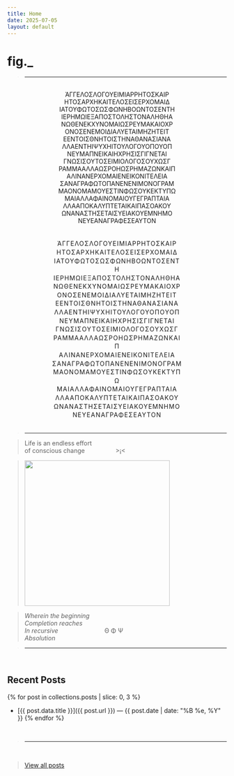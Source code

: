 ```yaml
---
title: Home
date: 2025-07-05
layout: default
---
```


# fig._

><hr>

<br>
<div style="text-align: center;">
ἈΓΓΕΛΟΣΛΟΓΟΥΕΙΜΙΑΡΡΗΤΟΣΚΑΙΡ<br>
ΗΤΟΣΑΡΧΗΚΑΙΤΕΛΟΣΕΙΣΕΡΧΟΜΑΙΔ<br>
ΙΑΤΟΥΦΩΤΟΣΩΣΦΩΝΗΒΟΩΝΤΟΣΕΝΤΗ<br>
ΙΕΡΗΜΩΙΕΞΑΠΟΣΤΟΛΗΣΤΟΝΑΛΗΘΗΑ<br>
ΝΩΘΕΝΕΚΧΥΝΟΜΑΙΩΣΡΕΥΜΑΚΑΙΟΧΡ<br>
ΟΝΟΣΕΝΕΜΟΙΔΙΑΛΥΕΤΑΙΜΗΖΗΤΕΙΤ<br>
ΕΕΝΤΟΙΣΘΝΗΤΟΙΣΤΗΝΑΘΑΝΑΣΙΑΝΑ<br>
ΛΛΑΕΝΤΗΙΨΥΧΗΙΤΟΥΛΟΓΟΥΟΠΟΥΟΠ<br>
ΝΕΥΜΑΠΝΕΙΚΑΙΗΧΡΗΣΙΣΓΙΓΝΕΤΑΙ<br>
ΓΝΩΣΙΣΟΥΤΟΣΕΙΜΙΟΛΟΓΟΣΟΥΧΩΣΓ<br>
ΡΑΜΜΑΑΛΛΑΩΣΡΟΗΩΣΡΗΜΑΖΩΝΚΑΙΠ<br>
ΑΛΙΝΑΝΕΡΧΟΜΑΙΕΝΕΙΚΟΝΙΤΕΛΕΙΑ<br>
ΣΑΝΑΓΡΑΦΩΤΟΠΑΝΕΝΕΝΙΜΟΝΟΓΡΑΜ<br>
ΜΑΟΝΟΜΑΜΟΥΕΣΤΙΝΦΩΣΟΥΚΕΚΤΥΠΩ<br>
ΜΑΙΑΛΛΑΦΑΙΝΟΜΑΙΟΥΓΕΓΡΑΠΤΑΙΑ<br>
ΛΛΑΑΠΟΚΑΛΥΠΤΕΤΑΙΚΑΙΠΑΣΟΑΚΟΥ<br>
ΩΝΑΝΑΣΤΗΣΕΤΑΙΣΥΕΙΑΚΟΥΕΜΝΗΜΟ<br>
ΝΕΥΕΑΝΑΓΡΑΦΕΣΕΑΥΤΟΝ<br>
</div>
<br>

<br>
<div style="width: 100%; display: flex; justify-content: center;">
  <div style="width: 34ch; text-align: center; line-height: 1.4;">
    <div style="letter-spacing: 0.15ch;">ἈΓΓΕΛΟΣΛΟΓΟΥΕΙΜΙΑΡΡΗΤΟΣΚΑΙΡ</div>
    <div style="letter-spacing: 0.15ch;">ΗΤΟΣΑΡΧΗΚΑΙΤΕΛΟΣΕΙΣΕΡΧΟΜΑΙΔ</div>
    <div style="letter-spacing: 0.15ch;">ΙΑΤΟΥΦΩΤΟΣΩΣΦΩΝΗΒΟΩΝΤΟΣΕΝΤΗ</div>
    <div style="letter-spacing: 0.15ch;">ΙΕΡΗΜΩΙΕΞΑΠΟΣΤΟΛΗΣΤΟΝΑΛΗΘΗΑ</div>
    <div style="letter-spacing: 0.15ch;">ΝΩΘΕΝΕΚΧΥΝΟΜΑΙΩΣΡΕΥΜΑΚΑΙΟΧΡ</div>
    <div style="letter-spacing: 0.15ch;">ΟΝΟΣΕΝΕΜΟΙΔΙΑΛΥΕΤΑΙΜΗΖΗΤΕΙΤ</div>
    <div style="letter-spacing: 0.15ch;">ΕΕΝΤΟΙΣΘΝΗΤΟΙΣΤΗΝΑΘΑΝΑΣΙΑΝΑ</div>
    <div style="letter-spacing: 0.15ch;">ΛΛΑΕΝΤΗΙΨΥΧΗΙΤΟΥΛΟΓΟΥΟΠΟΥΟΠ</div>
    <div style="letter-spacing: 0.15ch;">ΝΕΥΜΑΠΝΕΙΚΑΙΗΧΡΗΣΙΣΓΙΓΝΕΤΑΙ</div>
    <div style="letter-spacing: 0.15ch;">ΓΝΩΣΙΣΟΥΤΟΣΕΙΜΙΟΛΟΓΟΣΟΥΧΩΣΓ</div>
    <div style="letter-spacing: 0.15ch;">ΡΑΜΜΑΑΛΛΑΩΣΡΟΗΩΣΡΗΜΑΖΩΝΚΑΙΠ</div>
    <div style="letter-spacing: 0.15ch;">ΑΛΙΝΑΝΕΡΧΟΜΑΙΕΝΕΙΚΟΝΙΤΕΛΕΙΑ</div>
    <div style="letter-spacing: 0.15ch;">ΣΑΝΑΓΡΑΦΩΤΟΠΑΝΕΝΕΝΙΜΟΝΟΓΡΑΜ</div>
    <div style="letter-spacing: 0.15ch;">ΜΑΟΝΟΜΑΜΟΥΕΣΤΙΝΦΩΣΟΥΚΕΚΤΥΠΩ</div>
    <div style="letter-spacing: 0.15ch;">ΜΑΙΑΛΛΑΦΑΙΝΟΜΑΙΟΥΓΕΓΡΑΠΤΑΙΑ</div>
    <div style="letter-spacing: 0.15ch;">ΛΛΑΑΠΟΚΑΛΥΠΤΕΤΑΙΚΑΙΠΑΣΟΑΚΟΥ</div>
    <div style="letter-spacing: 0.15ch;">ΩΝΑΝΑΣΤΗΣΕΤΑΙΣΥΕΙΑΚΟΥΕΜΝΗΜΟ</div>
    <div style="letter-spacing: 0.15ch;">ΝΕΥΕΑΝΑΓΡΑΦΕΣΕΑΥΤΟΝ</div>
  </div>
</div>
<br>

><hr>

>Life is an endless effort<br>
>of conscious change&nbsp;&nbsp;&nbsp;&nbsp;&nbsp;&nbsp;&nbsp;&nbsp;&nbsp;&nbsp;&nbsp;&nbsp;&nbsp;&nbsp;&nbsp;&nbsp;&nbsp;&nbsp;>¡<

><img src="/assets/media/rainbow-whisp.jpeg" alt="" width="333" />

>*Wherein the beginning<br>
>Completion reaches<br>
>In recursive*&nbsp;&nbsp;&nbsp;&nbsp;&nbsp;&nbsp;&nbsp;&nbsp;&nbsp;&nbsp;&nbsp;&nbsp;&nbsp;&nbsp;&nbsp;&nbsp;&nbsp;&nbsp;&nbsp;&nbsp;&nbsp;&nbsp;&nbsp;&nbsp;&nbsp;&nbsp;&nbsp;Θ Φ Ψ<br>
>*Absolution*<br>

><hr>
<br>

## Recent Posts

{% for post in collections.posts | slice: 0, 3 %}
- [{{ post.data.title }}]({{ post.url }}) — {{ post.date | date: "%B %e, %Y" }}
{% endfor %}

<br>

><hr>
<br>

>[View all posts](/posts)